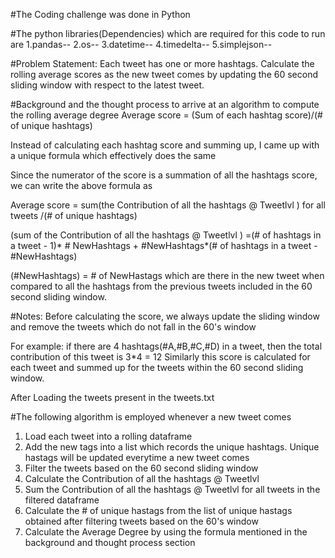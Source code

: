 #The Coding challenge was done in Python

#The python libraries(Dependencies) which are required for this code to run are
1.pandas--
2.os--
3.datetime--
4.timedelta--
5.simplejson--


#Problem Statement:
Each tweet has one or more hashtags. Calculate the rolling average scores as the new tweet comes by updating the 60 second sliding window with respect to the latest tweet.

#Background and the thought process to arrive at an algorithm to compute the rolling average degree
Average score = (Sum of each hashtag score)/(# of unique hashtags)

Instead of calculating each hashtag score and summing up, I came up with a unique formula which effectively does the same

Since the numerator of the score is a summation of all the hashtags score, we can write the above formula as

Average score = sum(the Contribution of all the hashtags @ Tweetlvl ) for all tweets /(# of unique hashtags)

(sum of the Contribution of all the hashtags @ Tweetlvl )
=(# of hashtags in a tweet - 1)* # NewHashtags + #NewHashtags*(# of hashtags in a tweet - #NewHashtags)

(#NewHashtags) = # of NewHastags which are there in the new tweet when compared to all the hashtags from the previous tweets included in the 60 second sliding window.

#Notes:
Before calculating the score, we always update the sliding window and remove the tweets which do not fall in the 60's window

For example: if there are 4 hashtags(#A,#B,#C,#D) in a tweet, then the total contribution of this tweet is 3*4 = 12 
Similarly this score is calculated for each tweet and summed up for the tweets within the 60 second sliding window.


After Loading the tweets present in the tweets.txt

#The following algorithm is employed whenever a new tweet comes

1. Load each tweet into a rolling dataframe
2. Add the new tags into a list which records the unique hashtags. Unique hastags will be updated everytime a new tweet comes
2. Filter the tweets based on the 60 second sliding window
3. Calculate the Contribution of all the hashtags @ Tweetlvl 
4. Sum the Contribution of all the hashtags @ Tweetlvl for all tweets in the filtered dataframe
5. Calculate the # of unique hastags from the list of unique hastags obtained after filtering tweets based on the 60's window
6. Calculate the Average Degree by using the formula mentioned in the background and thought process section


